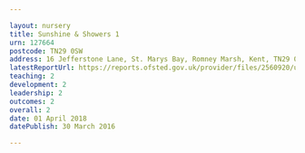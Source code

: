 ```yaml
---

layout: nursery
title: Sunshine & Showers 1
urn: 127664
postcode: TN29 0SW
address: 16 Jefferstone Lane, St. Marys Bay, Romney Marsh, Kent, TN29 0SW
latestReportUrl: https://reports.ofsted.gov.uk/provider/files/2560920/urn/127664.pdf
teaching: 2
development: 2
leadership: 2
outcomes: 2
overall: 2
date: 01 April 2018 
datePublish: 30 March 2016

---
```

